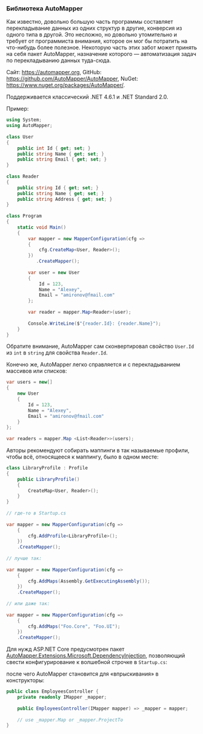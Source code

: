 ### Библиотека AutoMapper

Как известно, довольно большую часть программы составляет перекладывание данных из одних структур в другие, конверсия из одного типа в другой. Это несложно, но довольно утомительно и требует от программиста внимания, которое он мог бы потратить на что-нибудь более полезное. Некоторую часть этих забот может принять на себя пакет AutoMapper, назначение которого — автоматизация задач по перекладыванию данных туда-сюда.

Сайт: https://automapper.org, GitHub: https://github.com/AutoMapper/AutoMapper, NuGet: https://www.nuget.org/packages/AutoMapper/.

Поддерживается классический .NET 4.6.1 и .NET Standard 2.0.

Пример:

```c#
using System;
using AutoMapper;
 
class User
{
    public int Id { get; set; }
    public string Name { get; set; }
    public string Email { get; set; }
}
 
class Reader
{
    public string Id { get; set; }
    public string Name { get; set; }
    public string Address { get; set; }
}
 
class Program
{
    static void Main()
    {
        var mapper = new MapperConfiguration(cfg =>
        {
            cfg.CreateMap<User, Reader>();
        })
           .CreateMapper();
 
        var user = new User
        {
            Id = 123,
            Name = "Alexey",
            Email = "amironov@fmail.com"
        };
 
        var reader = mapper.Map<Reader>(user);
 
        Console.WriteLine($"{reader.Id}: {reader.Name}");
    }
}
```

Обратите внимание, AutoMapper сам сконвертировал свойство `User.Id` из `int` в `string` для свойства `Reader.Id`.

Конечно же, AutoMapper легко справляется и с перекладыванием массивов или списков:

```c#
var users = new[]
{
    new User
    {
        Id = 123,
        Name = "Alexey",
        Email = "amironov@fmail.com"
    }
};
 
var readers = mapper.Map <List<Reader>>(users);
```

Авторы рекомендуют собирать маппинги в так называемые профили, чтобы всё, относящееся к маппингу, было в одном месте:

```c#
class LibraryProfile : Profile
{
    public LibraryProfile()
    {
        CreateMap<User, Reader>();
    }
}
 
// где-то в Startup.cs
 
var mapper = new MapperConfiguration(cfg =>
    {
        cfg.AddProfile<LibraryProfile>();
    })
    .CreateMapper();
 
// лучше так:
 
var mapper = new MapperConfiguration(cfg =>
    {
        cfg.AddMaps(Assembly.GetExecutingAssembly());
    })
    .CreateMapper();
 
// или даже так:
 
var mapper = new MapperConfiguration(cfg =>
    {
        cfg.AddMaps("Foo.Core", "Foo.UI");
    })
    .CreateMapper();
```

Для нужд ASP.NET Core предусмотрен пакет [AutoMapper.Extensions.Microsoft.DependencyInjection](https://www.nuget.org/packages/AutoMapper.Extensions.Microsoft.DependencyInjection/), позволяющий свести конфигурирование к волшебной строчке в `Startup.cs`:

после чего AutoMapper становится для «впрыскивания» в конструкторы:

```c#
public class EmployeesController {
    private readonly IMapper _mapper;
 
    public EmployeesController(IMapper mapper) => _mapper = mapper;
 
    // use _mapper.Map or _mapper.ProjectTo
}
```
